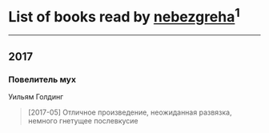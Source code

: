 # List of books read by [nebezgreha](http://vk.com/id151427089)<sup>1</sup>
---

## 2017

### Повелитель мух
Уильям Голдинг
> [2017-05] Отличное произведение, неожиданная развязка, немного гнетущее послевкусие



